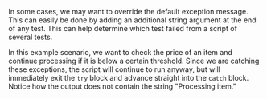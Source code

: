 In some cases, we may want to override the default exception message. This can easily be done by adding an additional string argument at the end of any test. This can help determine which test failed from a script of several tests.

In this example scenario, we want to check the price of an item and continue processing if it is below a certain threshold. Since we are catching these exceptions, the script will continue to run anyway, but will immediately exit the `try` block and advance straight into the `catch` block. Notice how the output does not contain the string "Processing item."